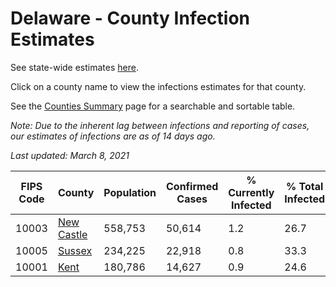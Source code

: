 # Delaware - County Infection Estimates

See state-wide estimates [here](/infections/us-de).

Click on a county name to view the infections estimates for that county.

See the [Counties Summary](/infections/summary-counties) page for a searchable and sortable table.

*Note: Due to the inherent lag between infections and reporting of cases, our estimates of infections are as of 14 days ago.*

*Last updated: March 8, 2021*

|   FIPS Code |                   County |   Population |   Confirmed Cases |   % Currently Infected |   % Total Infected |
|-------------|--------------------------|--------------|-------------------|------------------------|--------------------|
|       10003 | [New Castle](new-castle) |      558,753 |            50,614 |                    1.2 |               26.7 |
|       10005 |         [Sussex](sussex) |      234,225 |            22,918 |                    0.8 |               33.3 |
|       10001 |             [Kent](kent) |      180,786 |            14,627 |                    0.9 |               24.6 |